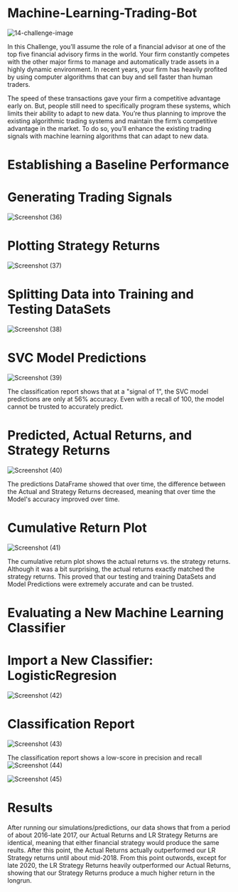 # Machine-Learning-Trading-Bot

![14-challenge-image](https://github.com/shahp630/Machine-Learning-Trading-Bot/assets/133065460/7d9dc3c7-e941-4857-91b8-bf0bfb46578a)  

In this Challenge, you’ll assume the role of a financial advisor at one of the top five financial advisory firms in the world. Your firm constantly competes with the other major firms to manage and automatically trade assets in a highly dynamic environment. In recent years, your firm has heavily profited by using computer algorithms that can buy and sell faster than human traders.

The speed of these transactions gave your firm a competitive advantage early on. But, people still need to specifically program these systems, which limits their ability to adapt to new data. You’re thus planning to improve the existing algorithmic trading systems and maintain the firm’s competitive advantage in the market. To do so, you’ll enhance the existing trading signals with machine learning algorithms that can adapt to new data. 

# Establishing a Baseline Performance

# Generating Trading Signals 
![Screenshot (36)](https://github.com/shahp630/Machine-Learning-Trading-Bot/assets/133065460/a1f23a6f-bd23-43ef-a85e-cc3bc7a9ed4d)

# Plotting Strategy Returns
![Screenshot (37)](https://github.com/shahp630/Machine-Learning-Trading-Bot/assets/133065460/4af1241f-92a9-44d3-93e5-ce8c169fa170)

# Splitting Data into Training and Testing DataSets
![Screenshot (38)](https://github.com/shahp630/Machine-Learning-Trading-Bot/assets/133065460/395a1fc0-39f9-4e85-9499-e4cf144423ed)

# SVC Model Predictions
![Screenshot (39)](https://github.com/shahp630/Machine-Learning-Trading-Bot/assets/133065460/9888877b-0f36-4b14-b6e2-ec8a2dcf82e4)

The classification report shows that at a "signal of 1", the SVC model predictions are only at 56% accuracy. Even with a recall of 100, the model cannot be trusted to accurately predict.

# Predicted, Actual Returns, and Strategy Returns
![Screenshot (40)](https://github.com/shahp630/Machine-Learning-Trading-Bot/assets/133065460/0fb5c0aa-c4dc-46f3-80e6-45961e92aaf9)

The predictions DataFrame showed that over time, the difference between the Actual and Strategy Returns decreased, meaning that over time the Model's accuracy improved over time.

# Cumulative Return Plot
![Screenshot (41)](https://github.com/shahp630/Machine-Learning-Trading-Bot/assets/133065460/62c7b9b6-adb2-4854-bece-2af7fc27fbc7)

The cumulative return plot shows the actual returns vs. the strategy returns. Although it was a bit surprising, the actual returns exactly matched the strategy returns. This proved that our testing and training DataSets and Model Predictions were extremely accurate and can be trusted.

# Evaluating a New Machine Learning Classifier

# Import a New Classifier: LogisticRegresion
![Screenshot (42)](https://github.com/shahp630/Machine-Learning-Trading-Bot/assets/133065460/c45356f8-3b19-4011-b138-6b4e88f4443e)

# Classification Report
![Screenshot (43)](https://github.com/shahp630/Machine-Learning-Trading-Bot/assets/133065460/54b8d4aa-6824-45c6-8a2a-0206b7cc6bd0)

The classification report shows a low-score in precision and recall 
![Screenshot (44)](https://github.com/shahp630/Machine-Learning-Trading-Bot/assets/133065460/ee8291e7-ed82-4395-9e3d-09b9520bc360)

![Screenshot (45)](https://github.com/shahp630/Machine-Learning-Trading-Bot/assets/133065460/a45c6f29-e2e9-4569-b42f-7a5a28d1cc17)

# Results

After running our simulations/predictions, our data shows that from a period of about 2016-late 2017, our Actual Returns and LR Strategy Returns are identical, meaning that either financial strategy would produce the same reults. After this point, the Actual Returns actually outperformed our LR Strategy returns until about mid-2018. From this point outwords, except for late 2020, the LR Strategy Returns heavily outperformed our Actual Returns, showing that our Strategy Returns produce a much higher return in the longrun. 

